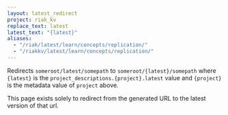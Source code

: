 ```yaml
---
layout: latest_redirect
project: riak_kv
replace_text: latest
latest_text: "{latest}"
aliases:
  - "/riak/latest/learn/concepts/replication/"
  - "/riakkv/latest/learn/concepts/replication/"
---
```


Redirects `someroot/latest/somepath` to `someroot/{latest}/somepath` 
where `{latest}` is the `project_descriptions.{project}.latest` value
and `{project}` is the metadata value of `project` above.

This page exists solely to redirect from the generated URL to the latest version of
that url.


